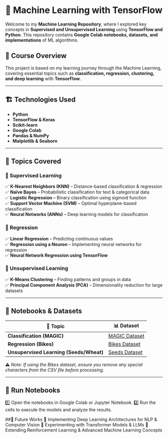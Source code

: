 # 🚀 Machine Learning with TensorFlow  

Welcome to my **Machine Learning Repository**, where I explored key concepts in **Supervised and Unsupervised Learning** using **TensorFlow and Python**. This repository contains **Google Colab notebooks, datasets, and implementations** of ML algorithms.  

## 📌 Course Overview  
This project is based on my learning journey through the Machine Learning, covering essential topics such as **classification, regression, clustering, and deep learning** with **TensorFlow**.  

---

## 🏗 Technologies Used  
- **Python**  
- **TensorFlow & Keras**  
- **Scikit-learn**  
- **Google Colab**  
- **Pandas & NumPy**  
- **Matplotlib & Seaborn**  

---

## 📖 Topics Covered  

### 🔹 Supervised Learning  
✅ **K-Nearest Neighbors (KNN)** – Distance-based classification & regression  
✅ **Naïve Bayes** – Probabilistic classification for text & categorical data  
✅ **Logistic Regression** – Binary classification using sigmoid function  
✅ **Support Vector Machine (SVM)** – Optimal hyperplane-based classification  
✅ **Neural Networks (ANNs)** – Deep learning models for classification   

### 🔹 Regression  
✅ **Linear Regression** – Predicting continuous values  
✅ **Regression using a Neuron** – Implementing neural networks for regression  
✅ **Neural Network Regression using TensorFlow**  

### 🔹 Unsupervised Learning  
✅ **K-Means Clustering** – Finding patterns and groups in data  
✅ **Principal Component Analysis (PCA)** – Dimensionality reduction for large datasets  

---

## 📂 Notebooks & Datasets  

| 📌 Topic | 📊 Dataset |  
|----------|------------|  
| **Classification (MAGIC)** |[MAGIC Dataset](https://archive.ics.uci.edu/ml/datasets/magic+gamma+telescope) |  
| **Regression (Bikes)** | [Bikes Dataset](https://archive.ics.uci.edu/ml/datasets/bike+sharing+dataset) |  
| **Unsupervised Learning (Seeds/Wheat)** | [Seeds Dataset](https://archive.ics.uci.edu/ml/datasets/seeds) |  

⚠️ *Note: If using the Bikes dataset, ensure you remove any special characters from the CSV file before processing.*  

---


## 🔧 Run Notebooks
1️⃣ Open the notebooks in Google Colab or Jupyter Notebook.
2️⃣ Run the cells to execute the models and analyze the results.

##🎯 Future Works
🔹 Implementing Deep Learning Architectures for NLP & Computer Vision
🔹 Experimenting with Transformer Models & LLMs
🔹 Extending Reinforcement Learning & Advanced Machine Learning Concepts

